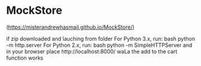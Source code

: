 # MockStore

(https://misterandrewhasmail.github.io/MockStore/)

if zip downloaded and lauching from folder
For Python 3.x, run:
bash
python -m http.server
For Python 2.x, run:
bash
python -m SimpleHTTPServer
and in your browser place http://localhost:8000/
waLa the add to the cart function works
